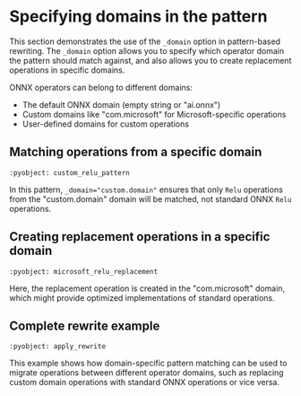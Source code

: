 # Specifying domains in the pattern

This section demonstrates the use of the `_domain` option in pattern-based rewriting.
The `_domain` option allows you to specify which operator domain the pattern should match against,
and also allows you to create replacement operations in specific domains.

ONNX operators can belong to different domains:
- The default ONNX domain (empty string or "ai.onnx")
- Custom domains like "com.microsoft" for Microsoft-specific operations
- User-defined domains for custom operations

## Matching operations from a specific domain

```{literalinclude} examples/domain_option.py
:pyobject: custom_relu_pattern
```

In this pattern, `_domain="custom.domain"` ensures that only `Relu` operations from the
"custom.domain" domain will be matched, not standard ONNX `Relu` operations.

## Creating replacement operations in a specific domain

```{literalinclude} examples/domain_option.py
:pyobject: microsoft_relu_replacement
```

Here, the replacement operation is created in the "com.microsoft" domain, which might
provide optimized implementations of standard operations.

## Complete rewrite example

```{literalinclude} examples/domain_option.py
:pyobject: apply_rewrite
```

This example shows how domain-specific pattern matching can be used to migrate operations
between different operator domains, such as replacing custom domain operations with
standard ONNX operations or vice versa.
